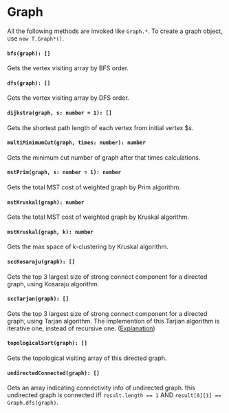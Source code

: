 <a name="graph"></a>
# Graph

All the following methods are invoked like `Graph.*`. 
To create a graph object, use `new T.Graph*()`.

#### `bfs(graph): []`
Gets the vertex visiting array by BFS order.
#### `dfs(graph): []`
Gets the vertex visiting array by DFS order.
#### `dijkstra(graph, s: number = 1): []`
Gets the shortest path length of each vertex from initial vertex $$s$.
#### `multiMinimumCut(graph, times: number): number`
Gets the minimum cut number of graph after that times calculations.
#### `mstPrim(graph, s: number = 1): number`
Gets the total MST cost of weighted graph by Prim algorithm.
#### `mstKruskal(graph): number`
Gets the total MST cost of weighted graph by Kruskal algorithm.
#### `mstKruskal(graph, k): number`
Gets the max space of k-clustering by Kruskal algorithm.
#### `sccKosaraju(graph): []`
Gets the top $3$ largest size of strong connect component for a directed graph, using Kosaraju algorithm.
#### `sccTarjan(graph): []`
Gets the top $3$ largest size of strong connect component for a directed graph, using Tarjan algorithm. 
The implemention of this Tarjian algorithm is iterative one, instead of recursive one.
([Explanation](http://scotv.github.io/algo/2013/11/10/how-to-write-iterative-tarjan-scc-algorithm-part-zero/#pi))
#### `topologicalSort(graph): []`
Gets the topological visiting array of this directed graph.
#### `undirectedConnected(graph): []`
Gets an array indicating connectivity info of undirected graph. this undirected graph is connected
iff  `result.length == 1` AND `result[0][1] == Graph.dfs(graph)`.

<!--[Back to top](#graph)-->
